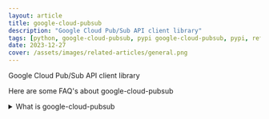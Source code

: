```yaml
---
layout: article
title: google-cloud-pubsub
description: "Google Cloud Pub/Sub API client library"
tags: [python, google-cloud-pubsub, pypi google-cloud-pubsub, pypi, references]
date: 2023-12-27
cover: /assets/images/related-articles/general.png
---
```


Google Cloud Pub/Sub API client library

Here are some FAQ's about google-cloud-pubsub
<details>
<summary>What is google-cloud-pubsub</summary>
Google Cloud Pub/Sub API client library
</details>
